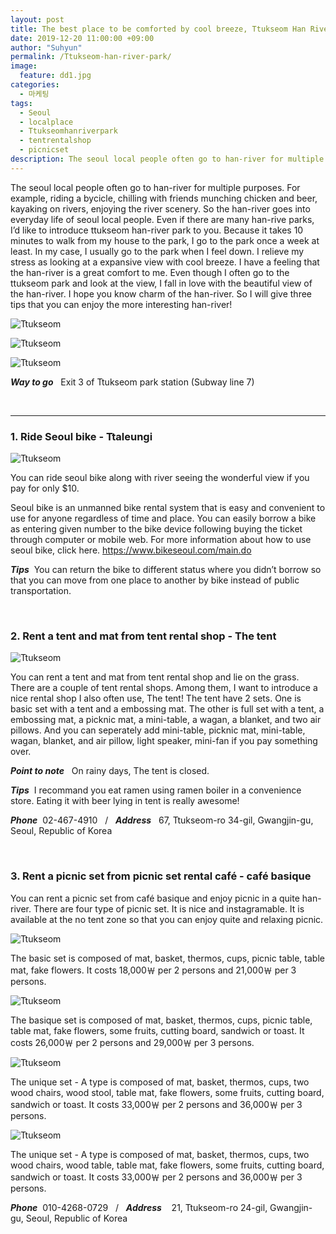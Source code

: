 ```yaml
---
layout: post
title: The best place to be comforted by cool breeze, Ttukseom Han River Park
date: 2019-12-20 11:00:00 +09:00
author: "Suhyun"
permalink: /Ttukseom-han-river-park/
image:
  feature: dd1.jpg
categories:
  - 마케팅
tags:
  - Seoul
  - localplace
  - Ttukseomhanriverpark
  - tentrentalshop
  - picnicset
description: The seoul local people often go to han-river for multiple purposes. For example, riding a bycicle, chilling with friends munching chicken and beer, kayaking on rivers, enjoying the river scenery. So the han-river goes into everyday life of seoul local people. 
---
```


The seoul local people often go to han-river for multiple purposes. For example, riding a bycicle, chilling with friends munching chicken and beer, kayaking on rivers, enjoying the river scenery. So the han-river goes into everyday life of seoul local people. Even if there are many han-rive parks, I’d like to introduce ttukseom han-river park to you. Because it takes 10 minutes to walk from my house to the park, I go to the park once a week at least. In my case, I usually go to the park when I feel down. I relieve my stress as looking at a expansive view with cool breeze. I have a feeling that the han-river is a great comfort to me. Even though I often go to the ttukseom park and look at the view, I fall in love with the beautiful view of the han-river. I hope you know charm of the han-river. So I will give three tips that you can enjoy the more interesting han-river! 

![Ttukseom](/img1/03/dd3.jpg)

![Ttukseom](/img1/03/dd8.jpg)

![Ttukseom](/img1/03/dd9.jpg)

***Way to go*** &nbsp; Exit 3 of Ttukseom park station (Subway line 7)

<br />

<hr>

### 1. Ride Seoul bike - Ttaleungi ###

![Ttukseom](/img1/03/dd5.jpg)

You can ride seoul bike along with river seeing the wonderful view if you pay for only $10.

Seoul bike is an unmanned bike rental system that is easy and convenient to use for anyone regardless of time and place. You can easily borrow a bike as entering given number to the bike device following buying the ticket through computer or mobile web. For more information about how to use seoul bike, click here.  https://www.bikeseoul.com/main.do

***Tips***&nbsp; You can return the bike to different status where you didn’t borrow so that you can move from one place to another by bike instead of public transportation.

<br />

### 2. Rent a tent and mat from tent rental shop - The tent

![Ttukseom](/img1/03/dd10.jpg)

You can rent a tent and mat from tent rental shop and lie on the grass. There are a couple of tent rental shops. Among them, I want to introduce a nice rental shop I also often use, The tent! The tent have 2 sets. One is basic set with a tent and a embossing mat. The other is full set with a tent, a embossing mat, a picknic mat, a mini-table, a wagan, a blanket, and two air pillows. And you can seperately add mini-table, picknic mat, mini-table, wagan, blanket, and air pillow, light speaker, mini-fan if you pay something over.

***Point to note*** &nbsp;  On rainy days, The tent is closed.

***Tips***&nbsp; I recommand you eat ramen using ramen boiler in a convenience store. Eating it with beer lying in tent is really awesome! 

***Phone***&nbsp; 02-467-4910  &nbsp; / &nbsp; ***Address***&nbsp; &nbsp;67, Ttukseom-ro 34-gil, Gwangjin-gu, Seoul, Republic of Korea

<br />

### 3. Rent a picnic set from picnic set rental café - café basique ###

You can rent a picnic set from café basique and enjoy picnic in a quite han-river. There are four type of picnic set. It is nice and instagramable. It is available at the no tent zone so that you can enjoy quite and relaxing picnic. 

![Ttukseom](/img1/03/basic.jpg)

The basic set is composed of mat, basket, thermos, cups, picnic table, table mat, fake flowers. It costs 18,000￦ per 2 persons and 21,000￦ per 3 persons.  

![Ttukseom](/img1/03/bai.jpg)

The basique set is composed of mat, basket, thermos, cups, picnic table, table mat, fake flowers, some fruits, cutting board, sandwich or toast. It costs 26,000￦ per 2 persons and 29,000￦ per 3 persons.

![Ttukseom](/img1/03/unia.jpg)

The unique set - A type is composed of mat, basket, thermos, cups, two wood chairs, wood stool, table mat, fake flowers, some fruits, cutting board, sandwich or toast. It costs 33,000￦ per 2 persons and 36,000￦ per 3 persons.

![Ttukseom](/img1/03/unib.jpg)

The unique set - A type is composed of mat, basket, thermos, cups, two wood chairs, wood table, table mat, fake flowers, some fruits, cutting board, sandwich or toast. It costs 33,000￦ per 2 persons and 36,000￦ per 3 persons.



***Phone***&nbsp; 010-4268-0729 &nbsp; / &nbsp; ***Address***&nbsp; &nbsp; 21, Ttukseom-ro 24-gil, Gwangjin-gu, Seoul, Republic of Korea



